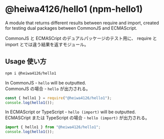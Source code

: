 # @heiwa4126/hello1 (npm-hello1)

A module that returns different results between require and import,
created for testing dual packages between CommonJS and ECMAScript.

CommonJS と ECMASCript のデュアルパッケージのテスト用に、
require と import とでは違う結果を返すモジュール。

## Usage 使い方

```bash
npm i @heiwa4126/hello1
```

In CommonJS - `hello` will be outputted.  
CommonJS の場合 - `hello` が出力される。

```javascript
const { hello1 } = require("@heiwa4126/hello1");
console.log(hello1());
```

In ECMAScript or TypeScript - `hello (import)` will be outputted.  
ECMASCript または TypeScript の場合 - `hello (import)` が出力される。

```typescript
import { hello1 } from "@heiwa4126/hello1";
console.log(hello1());
```

